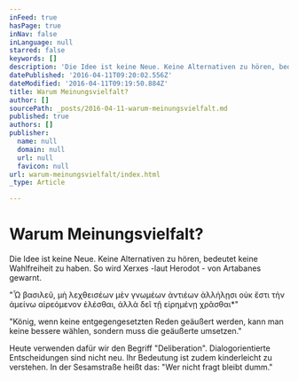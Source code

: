 ```yaml
---
inFeed: true
hasPage: true
inNav: false
inLanguage: null
starred: false
keywords: []
description: 'Die Idee ist keine Neue. Keine Alternativen zu hören, bedeutet keine Wahlfreiheit zu haben. So wird Xerxes -laut Herodot - von Artabanes gewarnt.'
datePublished: '2016-04-11T09:20:02.556Z'
dateModified: '2016-04-11T09:19:50.884Z'
title: Warum Meinungsvielfalt?
author: []
sourcePath: _posts/2016-04-11-warum-meinungsvielfalt.md
published: true
authors: []
publisher:
  name: null
  domain: null
  url: null
  favicon: null
url: warum-meinungsvielfalt/index.html
_type: Article

---
```

# Warum Meinungsvielfalt?

Die Idee ist keine Neue. Keine Alternativen zu hören, bedeutet keine Wahlfreiheit zu haben. So wird Xerxes -laut Herodot - von Artabanes gewarnt.

"Ὦ βασιλεῦ, μὴ λεχθεισέων μὲν γνωμέων ἀντιέων ἀλλήλῃσι οὐκ ἔστι τὴν ἀμείνω αἱρεόμενον ἑλέσθαι, ἀλλὰ δεῖ τῇ εἰρημένῃ χρᾶσθαι\*"

"König, wenn keine entgegengesetzten Reden geäußert werden, kann man keine bessere wählen, sondern muss die geäußerte umsetzen."

Heute verwenden dafür wir den Begriff "Deliberation". Dialogorientierte Entscheidungen sind nicht neu. Ihr Bedeutung ist zudem kinderleicht zu verstehen. In der Sesamstraße heißt das: "Wer nicht fragt bleibt dumm."